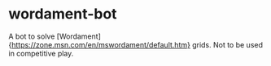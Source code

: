 # wordament-bot
A bot to solve [Wordament]{https://zone.msn.com/en/mswordament/default.htm} grids. Not to be used in competitive play.
